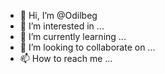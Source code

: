 - 👋 Hi, I’m @Odilbeg
- 👀 I’m interested in ...
- 🌱 I’m currently learning ...
- 💞️ I’m looking to collaborate on ...
- 📫 How to reach me ...

<!---
Odilbeg/Odilbeg is a ✨ special ✨ repository because its `README.md` (this file) appears on your GitHub profile.
You can click the Preview link to take a look at your changes.
--->
